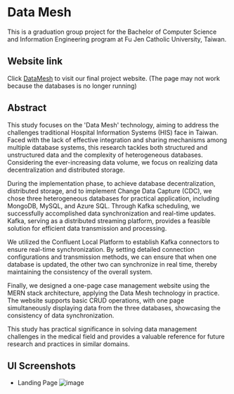 # Data Mesh
This is a graduation group project for the Bachelor of Computer Science and Information Engineering program at Fu Jen Catholic University, Taiwan.

## Website link
Click [DataMesh](https://datamesh-kafka-v1.onrender.com) to visit our final project website.
(The page may not work because the databases is no longer running)

## Abstract

This study focuses on the 'Data Mesh' technology, aiming to address the challenges traditional Hospital Information Systems (HIS) face in Taiwan. Faced with the lack of effective integration and sharing mechanisms among multiple database systems, this research tackles both structured and unstructured data and the complexity of heterogeneous databases. Considering the ever-increasing data volume, we focus on realizing data decentralization and distributed storage.

During the implementation phase, to achieve database decentralization, distributed storage, and to implement Change Data Capture (CDC), we chose three heterogeneous databases for practical application, including MongoDB, MySQL, and Azure SQL. Through Kafka scheduling, we successfully accomplished data synchronization and real-time updates. Kafka, serving as a distributed streaming platform, provides a feasible solution for efficient data transmission and processing.

We utilized the Confluent Local Platform to establish Kafka connectors to ensure real-time synchronization. By setting detailed connection configurations and transmission methods, we can ensure that when one database is updated, the other two can synchronize in real time, thereby maintaining the consistency of the overall system.

Finally, we designed a one-page case management website using the MERN stack architecture, applying the Data Mesh technology in practice. The website supports basic CRUD operations, with one page simultaneously displaying data from the three databases, showcasing the consistency of data synchronization.

This study has practical significance in solving data management challenges in the medical field and provides a valuable reference for future research and practices in similar domains.


## UI Screenshots
- Landing Page
![image](https://github.com/PhoebeJChang/datamesh/assets/92656560/e5e70d4e-9c57-490e-974a-8da5ce7d06b6)
